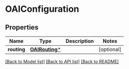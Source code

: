 # OAIConfiguration

## Properties
Name | Type | Description | Notes
------------ | ------------- | ------------- | -------------
**routing** | [**OAIRouting***](OAIRouting.md) |  | [optional] 

[[Back to Model list]](../README.md#documentation-for-models) [[Back to API list]](../README.md#documentation-for-api-endpoints) [[Back to README]](../README.md)


